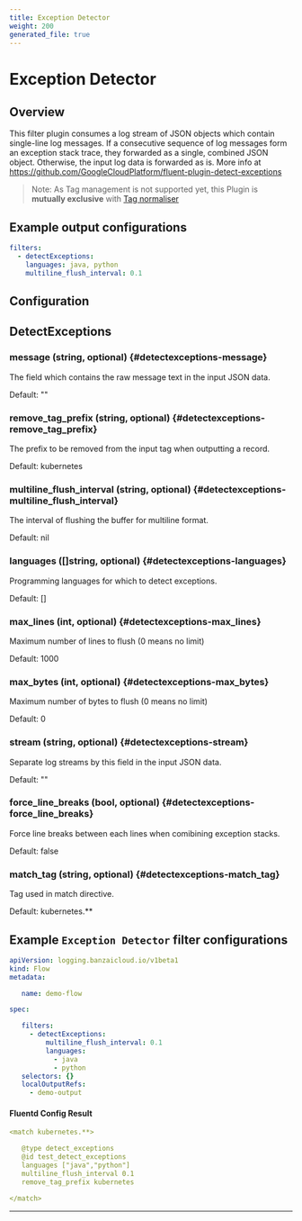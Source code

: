 ```yaml
---
title: Exception Detector
weight: 200
generated_file: true
---
```


# Exception Detector
## Overview
 This filter plugin consumes a log stream of JSON objects which contain single-line log messages. If a consecutive sequence of log messages form an exception stack trace, they forwarded as a single, combined JSON object. Otherwise, the input log data is forwarded as is.
 More info at https://github.com/GoogleCloudPlatform/fluent-plugin-detect-exceptions

 > Note: As Tag management is not supported yet, this Plugin is **mutually exclusive** with [Tag normaliser](../tagnormaliser)

 ## Example output configurations
 ```yaml
 filters:
   - detectExceptions:
     languages: java, python
     multiline_flush_interval: 0.1

 ```

## Configuration
## DetectExceptions

### message (string, optional) {#detectexceptions-message}

The field which contains the raw message text in the input JSON data.  

Default:  ""

### remove_tag_prefix (string, optional) {#detectexceptions-remove_tag_prefix}

The prefix to be removed from the input tag when outputting a record.  

Default:  kubernetes

### multiline_flush_interval (string, optional) {#detectexceptions-multiline_flush_interval}

The interval of flushing the buffer for multiline format.  

Default:  nil

### languages ([]string, optional) {#detectexceptions-languages}

Programming languages for which to detect exceptions.  

Default:  []

### max_lines (int, optional) {#detectexceptions-max_lines}

Maximum number of lines to flush (0 means no limit)  

Default:  1000

### max_bytes (int, optional) {#detectexceptions-max_bytes}

Maximum number of bytes to flush (0 means no limit)  

Default:  0

### stream (string, optional) {#detectexceptions-stream}

Separate log streams by this field in the input JSON data.  

Default:  ""

### force_line_breaks (bool, optional) {#detectexceptions-force_line_breaks}

Force line breaks between each lines when comibining exception stacks.  

Default:  false

### match_tag (string, optional) {#detectexceptions-match_tag}

Tag used in match directive.  

Default:  kubernetes.**


 ## Example `Exception Detector` filter configurations
 ```yaml
 apiVersion: logging.banzaicloud.io/v1beta1
 kind: Flow
 metadata:

	name: demo-flow

 spec:

	filters:
	  - detectExceptions:
	      multiline_flush_interval: 0.1
	      languages:
	        - java
	        - python
	selectors: {}
	localOutputRefs:
	  - demo-output

 ```

 #### Fluentd Config Result
 ```yaml
 <match kubernetes.**>

	@type detect_exceptions
	@id test_detect_exceptions
	languages ["java","python"]
	multiline_flush_interval 0.1
	remove_tag_prefix kubernetes

 </match>
 ```

---
